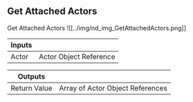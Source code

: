 ## Get Attached Actors
Get Attached Actors
![[../img/nd_img_GetAttachedActors.png]]

|Inputs||
|--|--|
| Actor | Actor Object Reference |

|Outputs||
|--|--|
| Return Value | Array of Actor Object References |
